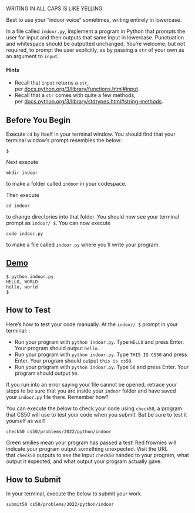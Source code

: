 
WRITING IN ALL CAPS IS LIKE YELLING.

Best to use your “indoor voice” sometimes, writing entirely in lowercase.

In a file called `indoor.py`, implement a program in Python that prompts the user for input and then outputs that same input in lowercase. Punctuation and whitespace should be outputted unchanged. You’re welcome, but not required, to prompt the user explicitly, as by passing a `str` of your own as an argument to `input`.

#### Hints
- Recall that `input` returns a `str`, per [docs.python.org/3/library/functions.html#input](https://docs.python.org/3/library/functions.html#input).
- Recall that a `str` comes with quite a few methods, per [docs.python.org/3/library/stdtypes.html#string-methods](https://docs.python.org/3/library/stdtypes.html#string-methods).


## Before You Begin

Execute `cd` by itself in your terminal window. You should find that your terminal window’s prompt resembles the below:

```
$
```

Next execute

```
mkdir indoor
```

to make a folder called `indoor` in your codespace.

Then execute

```
cd indoor
```

to change directories into that folder. You should now see your terminal prompt as `indoor/ $`. You can now execute

```
code indoor.py
```

to make a file called `indoor.py` where you’ll write your program.

## [Demo](https://cs50.harvard.edu/python/2022/psets/0/indoor/#demo)
```
$ python indoor.py
HELLO, WORLD
hello, world
$
```

## How to Test

Here’s how to test your code manually. At the `indoor/ $` prompt in your terminal: :

- Run your program with `python indoor.py`. Type `HELLO` and press Enter. Your program should output `hello`.
- Run your program with `python indoor.py`. Type `THIS IS CS50` and press Enter. Your program should output `this is cs50`.
- Run your program with `python indoor.py`. Type `50` and press Enter. Your program should output `50`.

If you run into an error saying your file cannot be opened, retrace your steps to be sure that you are inside your `indoor` folder and have saved your `indoor.py` file there. Remember how?

You can execute the below to check your code using `check50`, a program that CS50 will use to test your code when you submit. But be sure to test it yourself as well!

```
check50 cs50/problems/2022/python/indoor
```

Green smilies mean your program has passed a test! Red frownies will indicate your program output something unexpected. Visit the URL that `check50` outputs to see the input `check50` handed to your program, what output it expected, and what output your program actually gave.

## How to Submit

In your terminal, execute the below to submit your work.

```
submit50 cs50/problems/2022/python/indoor
```